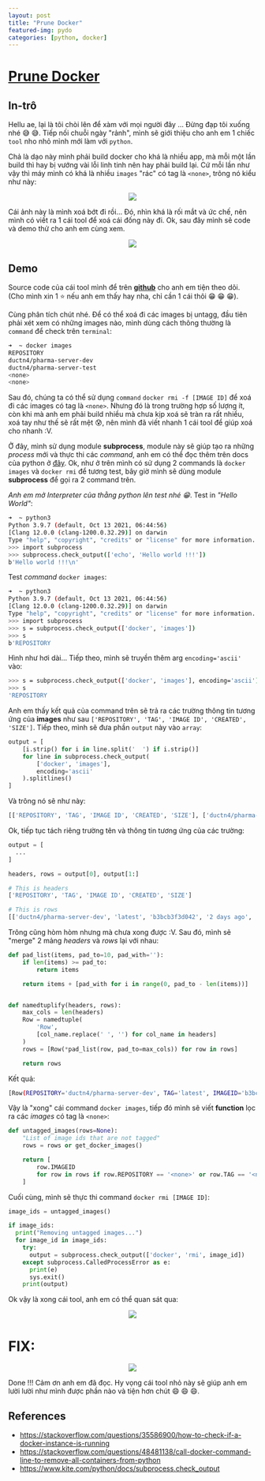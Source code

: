 ```yaml
---
layout: post
title: "Prune Docker"
featured-img: pydo
categories: [python, docker]
---
```


# **[Prune Docker](https://ductn.info/prune-docker/)**

## **In-trô**

  Hellu ae, lại là tôi chòi lên để xàm với mọi người đây ... Đừng đạp tôi xuống
nhé 😅 😅. Tiếp nối chuỗi ngày "rảnh", mình sẽ giới thiệu cho anh em 1 chiếc `tool`
nho nhỏ mình mới làm với `python`.

  Chả là dạo này mình phải build docker cho khá là nhiều app, mà mỗi một lần build
thì hay bị vướng vài lỗi linh tinh nên hay phải build lại. Cứ mỗi lần như vậy thì
máy mình có khá là nhiều `images` "rác" có tag là `<none>`, trông nó kiểu như này:

  <p align="center">
    <img src="../assets/img/posts/images_none.png">
  </p>

  Cái ảnh này là mình xoá bớt đi rồi... Đó, nhìn khá là rối mắt và ức chế, nên
mình có viết ra 1 cái tool để xoá cái đống này đi. Ok, sau đây mình sẽ code và
demo thử cho anh em cùng xem.

  <p align="center">
    <img src="../assets/img/posts/pydo.jpg">
  </p>

## **Demo**

  Source code của cái tool mình để trên **[github](https://github.com/ductnn/prune_docker)**
cho anh em tiện theo dõi. (Cho mình xin 1 ⭐ nếu anh em thấy hay nha, chỉ cần 1
cái thôi 😁 😁 😁).

  Cùng phân tích chút nhé. Để có thể xoá đi các images bị untagg, đầu tiên phải
xét xem có những images nào, mình dùng cách thông thường là `command` để check
trên `terminal`:

```bash
➜  ~ docker images
REPOSITORY                                                                        TAG                           IMAGE ID       CREATED        SIZE
ductn4/pharma-server-dev                                                          latest                        b3bcb3f3d042   2 days ago     288MB
ductn4/pharma-server-test                                                         latest                        b279bfa64352   2 days ago     288MB
<none>                                                                            <none>                        73a0a0737bec   2 days ago     288MB
<none>                                                                            <none>                        c9cdb14b3543   3 days ago     75.4MB
```

  Sau đó, chúng ta có thể sử dụng `command` `docker rmi -f [IMAGE ID]` để xoá đi
các images có tag là `<none>`. Nhưng đó là trong trường hợp số lượng ít, còn khi
mà anh em phải build nhiều mà chưa kịp xoá sẽ tràn ra rất nhiều, xoá tay như thế
sẽ rất mệt 😰, nên mình đã viết nhanh 1 cái tool để giúp xoá cho nhanh :V.

  Ở đây, mình sử dụng module **subprocess**, module này sẽ giúp tạo ra những
*process* mới và thực thi các *command*, anh em có thể đọc thêm trên docs của
python ở [đây](https://docs.python.org/3/library/subprocess.html). Ok, như ở
trên mình có sử dụng 2 commands là `docker images` và `docker rmi` để tương test,
bây giờ mình sẽ dùng module **subprocess** để gọi ra 2 command trên.

  *Anh em mở Interpreter của thằng python lên test nhé 😁*. Test in *"Hello World"*:

```bash
➜  ~ python3
Python 3.9.7 (default, Oct 13 2021, 06:44:56)
[Clang 12.0.0 (clang-1200.0.32.29)] on darwin
Type "help", "copyright", "credits" or "license" for more information.
>>> import subprocess
>>> subprocess.check_output(['echo', 'Hello world !!!'])
b'Hello world !!!\n'
```

  Test *command* `docker images`:

```bash
➜  ~ python3
Python 3.9.7 (default, Oct 13 2021, 06:44:56)
[Clang 12.0.0 (clang-1200.0.32.29)] on darwin
Type "help", "copyright", "credits" or "license" for more information.
>>> import subprocess
>>> s = subprocess.check_output(['docker', 'images'])
>>> s
b'REPOSITORY                                                                        TAG                           IMAGE ID       CREATED        SIZE\nductn4/pharma-server-dev                                                          latest                        b3bcb3f3d042   2 days ago     288MB\nductn4/pharma-server-test                                                         latest                        b279bfa64352   2 days ago     288MB\nductn4/pharma-server                                                              latest                        73a0a0737bec   2 days ago     288MB\ndev/django-prometheus-demo                                                        latest                        c9cdb14b3543   3 days ago     75.4MB\nductn4/node                                                                       15-alpine                     263ef415ed2e   5 days ago     118MB\n071800817092.dkr.ecr.us-east-2.amazonaws.com/vin21083                             web-ecom-latest               b751e9a2e8a0   5 days ago     552MB\nweb-ecom-dev                                                                      latest                        b5a529e54884   7 days ago     850MB\nprom/prometheus                                                                   latest                        c10e9cbf22cd   7 days ago     194MB\nweb-ecom-test                                                                     latest                        04d007b17e2b   8 days ago     2.18GB\nductn4/pm2                                                                        16-alpine                     e6d2f5ea8099   10 days ago    158MB\nnpb-test2                                                                         latest                        41d0ee7411fa   11 days ago    173MB\nductn4/pm2                                                                        15-alpine                     efd577a4ff6b   12 days ago    156MB\nductn4/pm2                                                                        latest                        efd577a4ff6b   12 days ago    156MB\n071800817092.dkr.ecr.us-east-2.amazonaws.com/vin21083/web-dashboard-latest        latest                        1716ae765ee6   12 days ago    188MB\nnpb-test                                                                          latest                        9452f53960ae   12 days ago    170MB\n071800817092.dkr.ecr.us-east-2.amazonaws.com/vin21083/vinivialive-social-latest   latest                        1b7a0cf5fdd9   2 weeks ago    446MB\n071800817092.dkr.ecr.us-east-2.amazonaws.com/vin21083                             vinivialive-social-latest     746313c3b4c6   2 weeks ago    446MB\n071800817092.dkr.ecr.us-east-2.amazonaws.com/vin21083                             vinivialive-shopping-latest   723c040bdc31   2 weeks ago    446MB\nductn4/mewcloud                                                                   latest                        ee9db83b0320   2 weeks ago    164MB\nvinso-test                                                                        latest                        51c81d264b8d   3 weeks ago    446MB\nmongo                                                                             5.0.3                         fefd78e9381a   4 weeks ago    699MB\nkeymetrics/pm2                                                                    15-alpine                     27a106a2a474   5 months ago   148MB\ngcr.io/k8s-minikube/kicbase                                                       v0.0.22                       bcd131522525   6 months ago   1.09GB\nnode                                                                              15-alpine                     75631da67663   7 months ago   112MB\npostgres                                                                          11.5-alpine                   da01ecfbabe1   2 years ago    71.8MB\n'
```

  Hình như hơi dài... Tiếp theo, mình sẽ truyền thêm arg `encoding='ascii'` vào:

```bash
>>> s = subprocess.check_output(['docker', 'images'], encoding='ascii')
>>> s
'REPOSITORY                                                                        TAG                           IMAGE ID       CREATED        SIZE\nductn4/pharma-server-dev                                                          latest                        b3bcb3f3d042   2 days ago     288MB\nductn4/pharma-server-test                                                         latest                        b279bfa64352   2 days ago     288MB\nductn4/pharma-server                                                              latest                        73a0a0737bec   2 days ago     288MB\ndev/django-prometheus-demo                                                        latest                        c9cdb14b3543   3 days ago     75.4MB\nductn4/node                                                                       15-alpine                     263ef415ed2e   5 days ago     118MB\n071800817092.dkr.ecr.us-east-2.amazonaws.com/vin21083                             web-ecom-latest               b751e9a2e8a0   5 days ago     552MB\nweb-ecom-dev                                                                      latest                        b5a529e54884   7 days ago     850MB\nprom/prometheus                                                                   latest                        c10e9cbf22cd   7 days ago     194MB\nweb-ecom-test                                                                     latest                        04d007b17e2b   8 days ago     2.18GB\nductn4/pm2                                                                        16-alpine                     e6d2f5ea8099   10 days ago    158MB\nnpb-test2                                                                         latest                        41d0ee7411fa   11 days ago    173MB\nductn4/pm2                                                                        15-alpine                     efd577a4ff6b   12 days ago    156MB\nductn4/pm2                                                                        latest                        efd577a4ff6b   12 days ago    156MB\n071800817092.dkr.ecr.us-east-2.amazonaws.com/vin21083/web-dashboard-latest        latest                        1716ae765ee6   12 days ago    188MB\nnpb-test                                                                          latest                        9452f53960ae   12 days ago    170MB\n071800817092.dkr.ecr.us-east-2.amazonaws.com/vin21083/vinivialive-social-latest   latest                        1b7a0cf5fdd9   2 weeks ago    446MB\n071800817092.dkr.ecr.us-east-2.amazonaws.com/vin21083                             vinivialive-social-latest     746313c3b4c6   2 weeks ago    446MB\n071800817092.dkr.ecr.us-east-2.amazonaws.com/vin21083                             vinivialive-shopping-latest   723c040bdc31   2 weeks ago    446MB\nductn4/mewcloud                                                                   latest                        ee9db83b0320   2 weeks ago    164MB\nvinso-test                                                                        latest                        51c81d264b8d   3 weeks ago    446MB\nmongo                                                                             5.0.3                         fefd78e9381a   4 weeks ago    699MB\nkeymetrics/pm2                                                                    15-alpine                     27a106a2a474   5 months ago   148MB\ngcr.io/k8s-minikube/kicbase                                                       v0.0.22                       bcd131522525   6 months ago   1.09GB\nnode                                                                              15-alpine                     75631da67663   7 months ago   112MB\npostgres                                                                          11.5-alpine                   da01ecfbabe1   2 years ago    71.8MB\n'
``` 

  Anh em thấy kết quả của command trên sẽ trả ra các trường thông tin tương ứng
của **images** như sau `['REPOSITORY', 'TAG', 'IMAGE ID', 'CREATED', 'SIZE']`.
Tiếp theo, mình sẽ đưa phần `output` này vào `array`:

```python
output = [
    [i.strip() for i in line.split('  ') if i.strip()]
    for line in subprocess.check_output(
        ['docker', 'images'],
        encoding='ascii'
    ).splitlines()
]
```

  Và trông nó sẽ như này:

```bash
[['REPOSITORY', 'TAG', 'IMAGE ID', 'CREATED', 'SIZE'], ['ductn4/pharma-server-dev', 'latest', 'b3bcb3f3d042', '2 days ago', '288MB'], ['ductn4/pharma-server-test', 'latest', 'b279bfa64352', '2 days ago', '288MB'], ['ductn4/pharma-server', 'latest', '73a0a0737bec', '2 days ago', '288MB'], ['dev/django-prometheus-demo', 'latest', 'c9cdb14b3543', '3 days ago', '75.4MB'], ['ductn4/node', '15-alpine', '263ef415ed2e', '5 days ago', '118MB'], ['071800817092.dkr.ecr.us-east-2.amazonaws.com/vin21083', 'web-ecom-latest', 'b751e9a2e8a0', '5 days ago', '552MB'], ['web-ecom-dev', 'latest', 'b5a529e54884', '7 days ago', '850MB'], ['prom/prometheus', 'latest', 'c10e9cbf22cd', '7 days ago', '194MB'], ['web-ecom-test', 'latest', '04d007b17e2b', '8 days ago', '2.18GB'], ['ductn4/pm2', '16-alpine', 'e6d2f5ea8099', '10 days ago', '158MB'], ['npb-test2', 'latest', '41d0ee7411fa', '11 days ago', '173MB'], ['ductn4/pm2', '15-alpine', 'efd577a4ff6b', '12 days ago', '156MB'], ['ductn4/pm2', 'latest', 'efd577a4ff6b', '12 days ago', '156MB'], ['071800817092.dkr.ecr.us-east-2.amazonaws.com/vin21083/web-dashboard-latest', 'latest', '1716ae765ee6', '12 days ago', '188MB'], ['npb-test', 'latest', '9452f53960ae', '12 days ago', '170MB'], ['071800817092.dkr.ecr.us-east-2.amazonaws.com/vin21083/vinivialive-social-latest', 'latest', '1b7a0cf5fdd9', '2 weeks ago', '446MB'], ['071800817092.dkr.ecr.us-east-2.amazonaws.com/vin21083', 'vinivialive-social-latest', '746313c3b4c6', '2 weeks ago', '446MB'], ['071800817092.dkr.ecr.us-east-2.amazonaws.com/vin21083', 'vinivialive-shopping-latest', '723c040bdc31', '2 weeks ago', '446MB'], ['ductn4/mewcloud', 'latest', 'ee9db83b0320', '2 weeks ago', '164MB'], ['vinso-test', 'latest', '51c81d264b8d', '3 weeks ago', '446MB'], ['mongo', '5.0.3', 'fefd78e9381a', '4 weeks ago', '699MB'], ['keymetrics/pm2', '15-alpine', '27a106a2a474', '5 months ago', '148MB'], ['gcr.io/k8s-minikube/kicbase', 'v0.0.22', 'bcd131522525', '6 months ago', '1.09GB'], ['node', '15-alpine', '75631da67663', '7 months ago', '112MB'], ['postgres', '11.5-alpine', 'da01ecfbabe1', '2 years ago', '71.8MB']]
```

  Ok, tiếp tục tách riêng trường tên và thông tin tương ứng của các trường:

```python
output = [
  ...
]

headers, rows = output[0], output[1:]
```

```bash
# This is headers
['REPOSITORY', 'TAG', 'IMAGE ID', 'CREATED', 'SIZE']

# This is rows
[['ductn4/pharma-server-dev', 'latest', 'b3bcb3f3d042', '2 days ago', '288MB'], ['ductn4/pharma-server-test', 'latest', 'b279bfa64352', '2 days ago', '288MB'], ['ductn4/pharma-server', 'latest', '73a0a0737bec', '2 days ago', '288MB'], ['dev/django-prometheus-demo', 'latest', 'c9cdb14b3543', '3 days ago', '75.4MB'], ['ductn4/node', '15-alpine', '263ef415ed2e', '5 days ago', '118MB'], ['071800817092.dkr.ecr.us-east-2.amazonaws.com/vin21083', 'web-ecom-latest', 'b751e9a2e8a0', '5 days ago', '552MB'], ['web-ecom-dev', 'latest', 'b5a529e54884', '7 days ago', '850MB'], ['prom/prometheus', 'latest', 'c10e9cbf22cd', '7 days ago', '194MB'], ['web-ecom-test', 'latest', '04d007b17e2b', '8 days ago', '2.18GB'], ['ductn4/pm2', '16-alpine', 'e6d2f5ea8099', '10 days ago', '158MB'], ['npb-test2', 'latest', '41d0ee7411fa', '11 days ago', '173MB'], ['ductn4/pm2', '15-alpine', 'efd577a4ff6b', '12 days ago', '156MB'], ['ductn4/pm2', 'latest', 'efd577a4ff6b', '12 days ago', '156MB'], ['071800817092.dkr.ecr.us-east-2.amazonaws.com/vin21083/web-dashboard-latest', 'latest', '1716ae765ee6', '12 days ago', '188MB'], ['npb-test', 'latest', '9452f53960ae', '12 days ago', '170MB'], ['071800817092.dkr.ecr.us-east-2.amazonaws.com/vin21083/vinivialive-social-latest', 'latest', '1b7a0cf5fdd9', '2 weeks ago', '446MB'], ['071800817092.dkr.ecr.us-east-2.amazonaws.com/vin21083', 'vinivialive-social-latest', '746313c3b4c6', '2 weeks ago', '446MB'], ['071800817092.dkr.ecr.us-east-2.amazonaws.com/vin21083', 'vinivialive-shopping-latest', '723c040bdc31', '2 weeks ago', '446MB'], ['ductn4/mewcloud', 'latest', 'ee9db83b0320', '2 weeks ago', '164MB'], ['vinso-test', 'latest', '51c81d264b8d', '3 weeks ago', '446MB'], ['mongo', '5.0.3', 'fefd78e9381a', '4 weeks ago', '699MB'], ['keymetrics/pm2', '15-alpine', '27a106a2a474', '5 months ago', '148MB'], ['gcr.io/k8s-minikube/kicbase', 'v0.0.22', 'bcd131522525', '6 months ago', '1.09GB'], ['node', '15-alpine', '75631da67663', '7 months ago', '112MB'], ['postgres', '11.5-alpine', 'da01ecfbabe1', '2 years ago', '71.8MB']]
```

  Trông cũng hòm hòm nhưng mà chưa xong được :V. Sau đó, mình sẽ "merge" 2 mảng
*headers* và *rows* lại với nhau:

```python
def pad_list(items, pad_to=10, pad_with=''):
    if len(items) >= pad_to:
        return items

    return items + [pad_with for i in range(0, pad_to - len(items))]


def namedtuplify(headers, rows):
    max_cols = len(headers)
    Row = namedtuple(
        'Row',
        [col_name.replace(' ', '') for col_name in headers]
    )
    rows = [Row(*pad_list(row, pad_to=max_cols)) for row in rows]

    return rows
```

  Kết quả:

```bash
[Row(REPOSITORY='ductn4/pharma-server-dev', TAG='latest', IMAGEID='b3bcb3f3d042', CREATED='2 days ago', SIZE='288MB'), Row(REPOSITORY='ductn4/pharma-server-test', TAG='latest', IMAGEID='b279bfa64352', CREATED='2 days ago', SIZE='288MB'), Row(REPOSITORY='ductn4/pharma-server', TAG='latest', IMAGEID='73a0a0737bec', CREATED='2 days ago', SIZE='288MB'), Row(REPOSITORY='dev/django-prometheus-demo', TAG='latest', IMAGEID='c9cdb14b3543', CREATED='3 days ago', SIZE='75.4MB'), Row(REPOSITORY='ductn4/node', TAG='15-alpine', IMAGEID='263ef415ed2e', CREATED='5 days ago', SIZE='118MB'), Row(REPOSITORY='071800817092.dkr.ecr.us-east-2.amazonaws.com/vin21083', TAG='web-ecom-latest', IMAGEID='b751e9a2e8a0', CREATED='5 days ago', SIZE='552MB'), Row(REPOSITORY='web-ecom-dev', TAG='latest', IMAGEID='b5a529e54884', CREATED='7 days ago', SIZE='850MB'), Row(REPOSITORY='prom/prometheus', TAG='latest', IMAGEID='c10e9cbf22cd', CREATED='7 days ago', SIZE='194MB'), Row(REPOSITORY='web-ecom-test', TAG='latest', IMAGEID='04d007b17e2b', CREATED='8 days ago', SIZE='2.18GB'), Row(REPOSITORY='ductn4/pm2', TAG='16-alpine', IMAGEID='e6d2f5ea8099', CREATED='10 days ago', SIZE='158MB'), Row(REPOSITORY='npb-test2', TAG='latest', IMAGEID='41d0ee7411fa', CREATED='11 days ago', SIZE='173MB'), Row(REPOSITORY='ductn4/pm2', TAG='15-alpine', IMAGEID='efd577a4ff6b', CREATED='12 days ago', SIZE='156MB'), Row(REPOSITORY='ductn4/pm2', TAG='latest', IMAGEID='efd577a4ff6b', CREATED='12 days ago', SIZE='156MB'), Row(REPOSITORY='071800817092.dkr.ecr.us-east-2.amazonaws.com/vin21083/web-dashboard-latest', TAG='latest', IMAGEID='1716ae765ee6', CREATED='12 days ago', SIZE='188MB'), Row(REPOSITORY='npb-test', TAG='latest', IMAGEID='9452f53960ae', CREATED='12 days ago', SIZE='170MB'), Row(REPOSITORY='071800817092.dkr.ecr.us-east-2.amazonaws.com/vin21083/vinivialive-social-latest', TAG='latest', IMAGEID='1b7a0cf5fdd9', CREATED='2 weeks ago', SIZE='446MB'), Row(REPOSITORY='071800817092.dkr.ecr.us-east-2.amazonaws.com/vin21083', TAG='vinivialive-social-latest', IMAGEID='746313c3b4c6', CREATED='2 weeks ago', SIZE='446MB'), Row(REPOSITORY='071800817092.dkr.ecr.us-east-2.amazonaws.com/vin21083', TAG='vinivialive-shopping-latest', IMAGEID='723c040bdc31', CREATED='2 weeks ago', SIZE='446MB'), Row(REPOSITORY='ductn4/mewcloud', TAG='latest', IMAGEID='ee9db83b0320', CREATED='2 weeks ago', SIZE='164MB'), Row(REPOSITORY='vinso-test', TAG='latest', IMAGEID='51c81d264b8d', CREATED='3 weeks ago', SIZE='446MB'), Row(REPOSITORY='mongo', TAG='5.0.3', IMAGEID='fefd78e9381a', CREATED='4 weeks ago', SIZE='699MB'), Row(REPOSITORY='keymetrics/pm2', TAG='15-alpine', IMAGEID='27a106a2a474', CREATED='5 months ago', SIZE='148MB'), Row(REPOSITORY='gcr.io/k8s-minikube/kicbase', TAG='v0.0.22', IMAGEID='bcd131522525', CREATED='6 months ago', SIZE='1.09GB'), Row(REPOSITORY='node', TAG='15-alpine', IMAGEID='75631da67663', CREATED='7 months ago', SIZE='112MB'), Row(REPOSITORY='postgres', TAG='11.5-alpine', IMAGEID='da01ecfbabe1', CREATED='2 years ago', SIZE='71.8MB')]
```

  Vậy là "xong" cái command `docker images`, tiếp đó mình sẽ viết **function**
lọc ra các *images* có tag là `<none>`:

```python
def untagged_images(rows=None):
    "List of image ids that are not tagged"
    rows = rows or get_docker_images()

    return [
        row.IMAGEID
        for row in rows if row.REPOSITORY == '<none>' or row.TAG == '<none>'
    ]
```

  Cuối cùng, mình sẽ thực thi command `docker rmi [IMAGE ID]`:

```python
image_ids = untagged_images()

if image_ids:
  print("Removing untagged images...")
  for image_id in image_ids:
    try:
      output = subprocess.check_output(['docker', 'rmi', image_id])
    except subprocess.CalledProcessError as e:
      print(e)
      sys.exit()
    print(output)
```

  Ok vậy là xong cái tool, anh em có thể quan sát qua:

  <p align="center">
    <img src="../assets/img/posts/images_none.png">
  </p>

  # FIX:
  <p align="center">
    <img src="../assets/img/posts/image_done.png">
  </p>

  Done !!! Cảm ơn anh em đã đọc. Hy vọng cái tool nhỏ này sẽ giúp anh em lười
lười như mình được phần nào và tiện hơn chút 😄 😄 😄.

## References
- https://stackoverflow.com/questions/35586900/how-to-check-if-a-docker-instance-is-running
- https://stackoverflow.com/questions/48481138/call-docker-command-line-to-remove-all-containers-from-python
- https://www.kite.com/python/docs/subprocess.check_output
